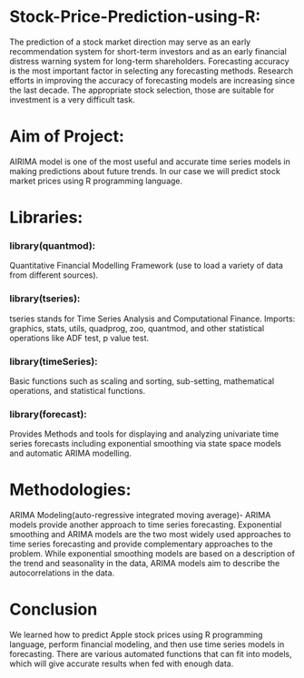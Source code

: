 # Stock-Price-Prediction-using-R:


The prediction of a stock market direction may serve as an early recommendation system for short-term investors and as an early financial distress warning system for long-term shareholders. Forecasting accuracy is the most important factor in selecting any forecasting methods. Research efforts in improving the accuracy of forecasting models are increasing since the last decade. The appropriate stock selection, those are suitable for investment is a very difficult task.


# Aim of Project:


AIRIMA model is one of the most useful and accurate time series models in making predictions about future trends. In our case we will predict stock market prices using R programming language.



# Libraries:


### library(quantmod): 
Quantitative Financial Modelling Framework (use to load a variety of data from different sources).

### library(tseries):  
tseries stands for Time Series Analysis and Computational Finance. Imports: graphics, stats, utils, quadprog, zoo, quantmod,  and other statistical operations like ADF test, p value test.

### library(timeSeries): 
Basic functions such as scaling and sorting, sub-setting, mathematical operations, and statistical functions.

### library(forecast): 
Provides Methods and tools for displaying and analyzing univariate time series forecasts including exponential smoothing via state space models and automatic ARIMA modelling.


# Methodologies:


ARIMA Modeling(auto-regressive integrated moving average)- ARIMA models provide another approach to time series forecasting. Exponential smoothing and ARIMA models are the two most widely used approaches to time series forecasting and provide complementary approaches to the problem. While exponential smoothing models are based on a description of the trend and seasonality in the data, ARIMA models aim to describe the autocorrelations in the data.


# Conclusion
We learned how to predict Apple stock prices using R programming language, perform financial modeling, and then use time series models in forecasting. There are various automated functions that can fit into models, which will give accurate results when fed with enough data.

